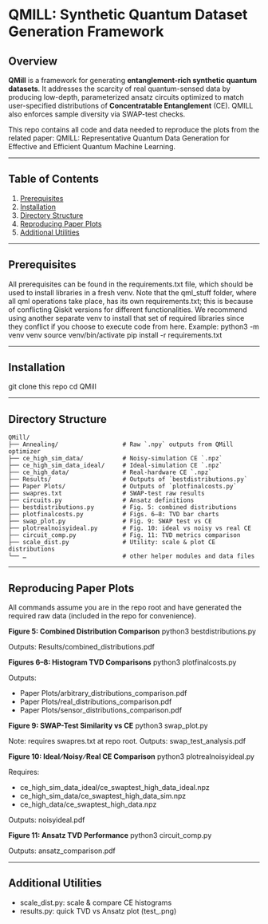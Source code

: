 # QMILL: Synthetic Quantum Dataset Generation Framework

## Overview
**QMill** is a framework for generating **entanglement-rich synthetic quantum datasets**. It addresses the scarcity of real quantum-sensed data by producing low-depth, parameterized ansatz circuits optimized to match user-specified distributions of **Concentratable Entanglement** (CE). QMILL also enforces sample diversity via SWAP-test checks.

This repo contains all code and data needed to reproduce the plots from the related paper: QMILL: Representative Quantum Data Generation for Effective and Efficient Quantum Machine Learning.

---

## Table of Contents

1. [Prerequisites](#prerequisites)  
2. [Installation](#installation)  
3. [Directory Structure](#directory-structure) 
4. [Reproducing Paper Plots](#reproducing-paper-plots)  
5. [Additional Utilities](#additional-utilities)  
---

## Prerequisites
All prerequisites can be found in the requirements.txt file, which should be used to install libraries in a fresh venv.
Note that the qml_stuff folder, where all qml operations take place, has its own requirements.txt; this is because of conflicting Qiskit versions for different functionalities. We recommend using another separate venv to install that set of required libraries since they conflict if you choose to execute code from here.
Example:
python3 -m venv venv
source venv/bin/activate
pip install -r requirements.txt

---

## Installation
git clone this repo
cd QMill

---

## Directory Structure


```text
QMill/
├── Annealing/                  # Raw `.npy` outputs from QMill optimizer
├── ce_high_sim_data/           # Noisy-simulation CE `.npz`
├── ce_high_sim_data_ideal/     # Ideal-simulation CE `.npz`
├── ce_high_data/               # Real-hardware CE `.npz`
├── Results/                    # Outputs of `bestdistributions.py`
├── Paper Plots/                # Outputs of `plotfinalcosts.py`
├── swapres.txt                 # SWAP-test raw results
├── circuits.py                 # Ansatz definitions
├── bestdistributions.py        # Fig. 5: combined distributions
├── plotfinalcosts.py           # Figs. 6–8: TVD bar charts
├── swap_plot.py                # Fig. 9: SWAP test vs CE
├── plotrealnoisyideal.py       # Fig. 10: ideal vs noisy vs real CE
├── circuit_comp.py             # Fig. 11: TVD metrics comparison
├── scale_dist.py               # Utility: scale & plot CE distributions
└── …                           # other helper modules and data files
```

---

## Reproducing Paper Plots
All commands assume you are in the repo root and have generated the required raw data (included in the repo for convenience).

**Figure 5: Combined Distribution Comparison**
python3 bestdistributions.py

Outputs:
Results/combined_distributions.pdf

**Figures 6–8: Histogram TVD Comparisons**
python3 plotfinalcosts.py

Outputs:
- Paper Plots/arbitrary_distributions_comparison.pdf
- Paper Plots/real_distributions_comparison.pdf
- Paper Plots/sensor_distributions_comparison.pdf

**Figure 9: SWAP-Test Similarity vs CE**
python3 swap_plot.py

Note: requires swapres.txt at repo root.
Outputs: swap_test_analysis.pdf

**Figure 10: Ideal ∕ Noisy ∕ Real CE Comparison**
python3 plotrealnoisyideal.py

Requires:
- ce_high_sim_data_ideal/ce_swaptest_high_data_ideal.npz
- ce_high_sim_data/ce_swaptest_high_data_sim.npz
- ce_high_data/ce_swaptest_high_data.npz
  
Outputs: noisyideal.pdf

**Figure 11: Ansatz TVD Performance**
python3 circuit_comp.py

Outputs: ansatz_comparison.pdf

---

## Additional Utilities
- scale_dist.py: scale & compare CE histograms
- results.py: quick TVD vs Ansatz plot (test_<dist>.png)

